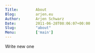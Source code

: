 ```yaml
---
Title:        About
Blog:         arjen.eu  
Author:       Arjen Schwarz  
Date:         2011-06-28T08:06:07+00:00
Slug:         "about"
Menu:         ['main']
---
```

Write new one